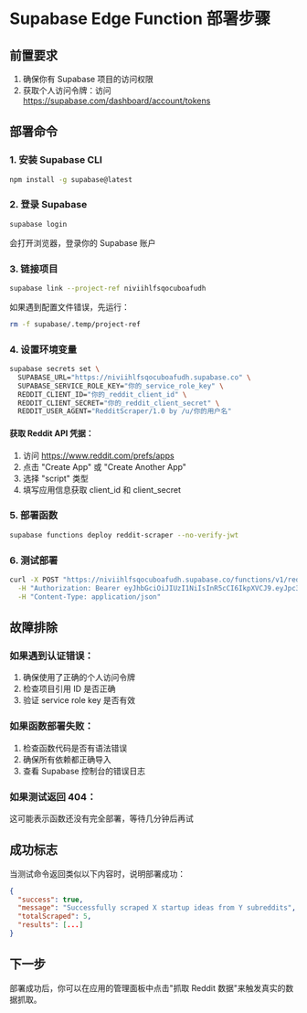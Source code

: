 # Supabase Edge Function 部署步骤

## 前置要求

1. 确保你有 Supabase 项目的访问权限
2. 获取个人访问令牌：访问 https://supabase.com/dashboard/account/tokens

## 部署命令

### 1. 安装 Supabase CLI
```bash
npm install -g supabase@latest
```

### 2. 登录 Supabase
```bash
supabase login
```
会打开浏览器，登录你的 Supabase 账户

### 3. 链接项目
```bash
supabase link --project-ref niviihlfsqocuboafudh
```

如果遇到配置文件错误，先运行：
```bash
rm -f supabase/.temp/project-ref
```

### 4. 设置环境变量
```bash
supabase secrets set \
  SUPABASE_URL="https://niviihlfsqocuboafudh.supabase.co" \
  SUPABASE_SERVICE_ROLE_KEY="你的_service_role_key" \
  REDDIT_CLIENT_ID="你的_reddit_client_id" \
  REDDIT_CLIENT_SECRET="你的_reddit_client_secret" \
  REDDIT_USER_AGENT="RedditScraper/1.0 by /u/你的用户名"
```

#### 获取 Reddit API 凭据：
1. 访问 https://www.reddit.com/prefs/apps
2. 点击 "Create App" 或 "Create Another App"
3. 选择 "script" 类型
4. 填写应用信息获取 client_id 和 client_secret

### 5. 部署函数
```bash
supabase functions deploy reddit-scraper --no-verify-jwt
```

### 6. 测试部署
```bash
curl -X POST "https://niviihlfsqocuboafudh.supabase.co/functions/v1/reddit-scraper" \
  -H "Authorization: Bearer eyJhbGciOiJIUzI1NiIsInR5cCI6IkpXVCJ9.eyJpc3MiOiJzdXBhYmFzZSIsInJlZiI6Im5pdmlpaGxmc3FvY3Vib2FmdWRoIiwicm9sZSI6ImFub24iLCJpYXQiOjE3NTA1NDA0MDcsImV4cCI6MjA2NjExNjQwN30.p1kZQezwzr_7ZHs5Nd8sHZouoY76MmfnHSedeRi7gSc" \
  -H "Content-Type: application/json"
```

## 故障排除

### 如果遇到认证错误：
1. 确保使用了正确的个人访问令牌
2. 检查项目引用 ID 是否正确
3. 验证 service role key 是否有效

### 如果函数部署失败：
1. 检查函数代码是否有语法错误
2. 确保所有依赖都正确导入
3. 查看 Supabase 控制台的错误日志

### 如果测试返回 404：
这可能表示函数还没有完全部署，等待几分钟后再试

## 成功标志

当测试命令返回类似以下内容时，说明部署成功：
```json
{
  "success": true,
  "message": "Successfully scraped X startup ideas from Y subreddits",
  "totalScraped": 5,
  "results": [...]
}
```

## 下一步

部署成功后，你可以在应用的管理面板中点击"抓取 Reddit 数据"来触发真实的数据抓取。